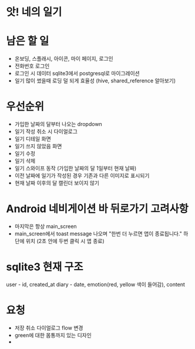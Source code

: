 # 앗! 네의 일기

# 남은 할 일 
- 온보딩, 스플래시, 아이콘, 마이 페이지, 로그인
- 전화번호 로그인
- 로그인 시 데이터 sqlite3에서 postgresql로 마이그레이션
- 일기 많이 썼을때 로딩 덜 되게 효율성 (hive, shared_reference 알아보기)

# 우선순위
- 가입한 날짜의 달부터 나오는 dropdown
- 일기 작성 취소 시 다이얼로그
- 일기 디테일 화면
- 일기 쓰지 않았음 화면
- 일기 수정
- 일기 삭제
- 일기 스와이프 동작 (가입한 날짜의 달 1일부터 현재 날짜)
- 이전 날짜에 일기가 작성된 경우 기존과 다른 이미지로 표시되기
- 현재 날짜 이후의 달 캘린더 보이지 않기

# Android 네비게이션 바 뒤로가기 고려사항
- 마지막은 항상 main_screen 
- main_screen에서 toast message 나오며 "한번 더 누르면 앱이 종료됩니다." 하단에 위치 (2초 안에 두번 클릭 시 앱 종료)


# sqlite3 현재 구조
user - id, created_at
diary - date, emotion(red, yellow 색이 들어감), content


# 요청
- 저장 취소 다이얼로그 flow 변경
- green에 대한 몸통까지 있는 디자인
- 